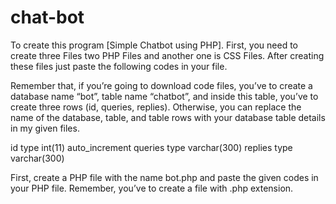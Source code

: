 # chat-bot
To create this program [Simple Chatbot using PHP]. First, you need to create three Files two PHP Files and another one is CSS Files. After creating these files just paste the following codes in your file.

Remember that, if you’re going to download code files, you’ve to create a database name “bot”, table name “chatbot”, and inside this table, you’ve to create three rows (id, queries, replies). Otherwise, you can replace the name of the database, table, and table rows with your database table details in my given files.

id type int(11) auto_increment
queries type varchar(300)
replies type varchar(300)

First, create a PHP file with the name bot.php and paste the given codes in your PHP file. Remember, you’ve to create a file with .php extension.
